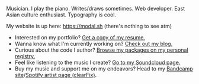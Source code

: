 Musician. I play the piano. Writes/draws sometimes. Web developer. East Asian culture enthusiast. Typography is cool.

My website is up here: https://modal.sh (there's nothing to see atm)

* Interested on my portfolio? [Get a copy of my resume.](https://modal.sh/resume/)
* Wanna know what I'm currently working on? [Check out my blog.](https://blog.modal.sh)
* Curious about the code I author? [Browse my packages on my personal registry.](https://js.pack.modal.sh)
* Feel like listening to the music I create? [Go to my Soundcloud page.](https://soundcloud.com/theoryofnekomata)
* Buy my music and support me on my endeavors? Head to my [Bandcamp site](https://clearfix.bandcamp.com)/[Spotify artist page (clearFix)](https://open.spotify.com/artist/3pJZE4PWlZX249pp75PQG8).
